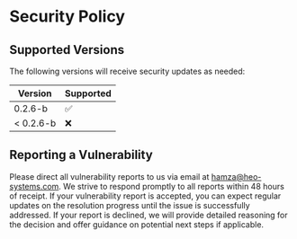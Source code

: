 # Security Policy

## Supported Versions

The following versions will receive security updates as needed:

| Version   | Supported          |
| --------- | ------------------ |
| 0.2.6-b   | :white_check_mark: |
| < 0.2.6-b | :x:                |

## Reporting a Vulnerability

Please direct all vulnerability reports to us via email at hamza@heo-systems.com. 
We strive to respond promptly to all reports within 48 hours of receipt. If your vulnerability report is accepted, 
you can expect regular updates on the resolution progress until the issue is successfully addressed. 
If your report is declined, we will provide detailed reasoning for the decision and offer guidance on potential next steps if applicable.
